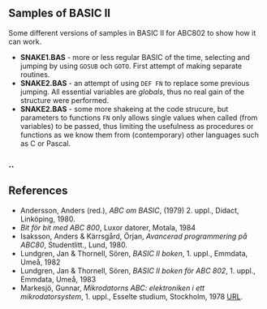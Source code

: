 
## Samples of BASIC II

Some different versions of samples in BASIC II for ABC802 to show how it can work.

* __SNAKE1.BAS__ - more or less regular BASIC of the time, selecting and jumping by using `GOSUB` och `GOTO`.
  First attempt of making separate routines.
* __SNAKE2.BAS__ - an attempt of using `DEF FN` to replace some previous jumping. All essential variables are
  *globals*, thus no real gain of the structure were performed.
* __SNAKE2.BAS__ - some more shakeing at the code strucure, but parameters to functions `FN` only allows single 
  values when called (from variables) to be passed, thus limiting the usefulness as procedures or functions as
  we know them from (contemporary) other languages such as C or Pascal.


### ..





## References

- Andersson, Anders (red.), *ABC om BASIC*, (1979) 2. uppl., Didact, Linköping, 1980.
- *Bit för bit med ABC 800*, Luxor datorer, Motala, 1984
- Isaksson, Anders & Kärrsgård, Örjan, *Avancerad programmering på ABC80*, Studentlitt., Lund, 1980.
- Lundgren, Jan & Thornell, Sören, *BASIC II boken*, 1. uppl., Emmdata, Umeå, 1982
- Lundgren, Jan & Thornell, Sören, *BASIC II boken för ABC 802*, 1. uppl., Emmdata, Umeå, 1983
- Markesjö, Gunnar, *Mikrodatorns ABC: elektroniken i ett mikrodatorsystem*, 1. uppl., Esselte studium, Stockholm, 1978 [URL](https://www.abc80.org/docs/Mikrodatorns_ABC.pdf).
